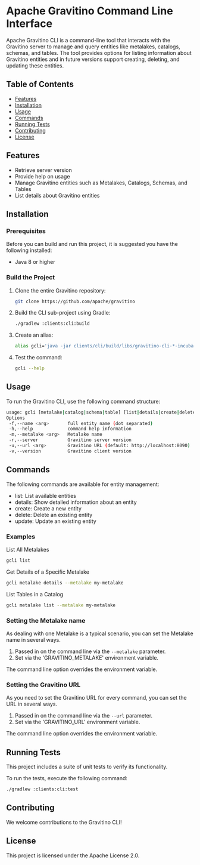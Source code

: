 <!--
  Licensed to the Apache Software Foundation (ASF) under one
  or more contributor license agreements.  See the NOTICE file
  distributed with this work for additional information
  regarding copyright ownership.  The ASF licenses this file
  to you under the Apache License, Version 2.0 (the
  "License"); you may not use this file except in compliance
  with the License.  You may obtain a copy of the License at

   http://www.apache.org/licenses/LICENSE-2.0

  Unless required by applicable law or agreed to in writing,
  software distributed under the License is distributed on an
  "AS IS" BASIS, WITHOUT WARRANTIES OR CONDITIONS OF ANY
  KIND, either express or implied.  See the License for the
  specific language governing permissions and limitations
  under the License.
-->

# Apache Gravitino Command Line Interface

Apache Gravitino CLI is a command-line tool that interacts with the Gravitino server to manage and query entities like metalakes, catalogs, schemas, and tables. The tool provides options for listing information about Gravitino entities and in future versions support creating, deleting, and updating these entities.

## Table of Contents

- [Features](#features)
- [Installation](#installation)
- [Usage](#usage)
- [Commands](#commands)
- [Running Tests](#running-tests)
- [Contributing](#contributing)
- [License](#license)

## Features

- Retrieve server version
- Provide help on usage
- Manage Gravitino entities such as Metalakes, Catalogs, Schemas, and Tables
- List details about Gravitino entities

## Installation

### Prerequisites

Before you can build and run this project, it is suggested you have the following installed:

- Java 8 or higher

### Build the Project

1. Clone the entire Gravitino repository:

    ```bash
    git clone https://github.com/apache/gravitino
    ```

2. Build the CLI sub-project using Gradle:

    ```bash
    ./gradlew :clients:cli:build
    ```
3. Create an alias:

    ```bash
    alias gcli='java -jar clients/cli/build/libs/gravitino-cli-*-incubating-SNAPSHOT.jar'
    ```
3. Test the command:
    ```bash
    gcli --help
    ```

## Usage

To run the Gravitino CLI, use the following command structure:

```bash
usage: gcli [metalake|catalog|schema|table] [list|details|create|delete|update] [options]
Options
 -f,--name <arg>       full entity name (dot separated)
 -h,--help             command help information
 -m,--metalake <arg>   Metalake name
 -r,--server           Gravitino server version
 -u,--url <arg>        Gravitino URL (default: http://localhost:8090)
 -v,--version          Gravitino client version
```

## Commands
The following commands are available for entity management:

- list: List available entities
- details: Show detailed information about an entity
- create: Create a new entity
- delete: Delete an existing entity
- update: Update an existing entity

### Examples
List All Metalakes

```bash
gcli list
```

Get Details of a Specific Metalake

```bash
gcli metalake details --metalake my-metalake
```

List Tables in a Catalog

```bash
gcli metalake list --metalake my-metalake
```

### Setting the Metalake name

As dealing with one Metalake is a typical scenario, you can set the Metalake name in several ways.

1. Passed in on the command line via the `--metalake` parameter.
2. Set via the 'GRAVITINO_METALAKE' environment variable.

The command line option overrides the environment variable.

### Setting the Gravitino URL

As you need to set the Gravitino URL for every command, you can set the URL in several ways.

1. Passed in on the command line via the `--url` parameter.
2. Set via the 'GRAVITINO_URL' environment variable.

The command line option overrides the environment variable.

## Running Tests

This project includes a suite of unit tests to verify its functionality.

To run the tests, execute the following command:

```bash
./gradlew :clients:cli:test
```

## Contributing

We welcome contributions to the Gravitino CLI!

## License

This project is licensed under the Apache License 2.0.
